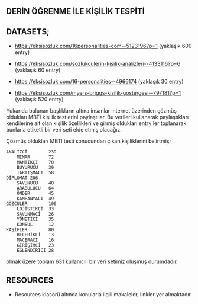 ## DERİN ÖĞRENME İLE KİŞİLİK TESPİTİ


## DATASETS;
- https://eksisozluk.com/16personalities-com--5123196?p=1 (yaklaşık 600 entry) 

- https://eksisozluk.com/sozlukculerin-kisilik-analizleri--4133116?p=6  (yaklaşık 60 entry)

- https://eksisozluk.com/16-personalities--4966174  (yaklaşık 30 entry)

- https://eksisozluk.com/myers-briggs-kisilik-gostergesi--797181?p=1  (yaklaşık 520 entry)

Yukarıda bulunan başlıkların altına insanlar internet üzerinden çözmüş oldukları MBTI kişilik testlerini paylaştılar. 
Bu verileri kullanarak paylaştıkları kendilerine ait olan kişilik özellikleri ve girmiş oldukları entry'ler toplanarak bunlarla etiketli bir veri seti elde etmiş olacağız.

Çözmüş oldukları MBTI testi sonucundan çıkan kişiliklerini belirtmiş;

    ANALİZCİ        239
        MİMAR       72        
        MANTIKÇI    70         
        BUYURUCU    39         
        TARTIŞMACI  58         
    DİPLOMAT 206    
        SAVUNUCU    48         
        ARABULUCU   64         
        ÖNDER       45         
        KAMPANYACI  49         
    GÖZCÜLER        106
        LOJİSTİKÇİ  33         
        SAVUNMACI   26         
        YÖNETİCİ    35         
        KONSÜL      12         
    KAŞİFLER        80
        BECERİKLİ   13         
        MACERACI    16         
        GİRİŞİMCİ   23         
        EĞLENDİRİCİ 28         

olmak üzere toplam 631 kullanıcılı bir veri setimiz oluşmuş durumdadır.

## RESOURCES

- Resources klasörü altında konularla ilgili makaleler, linkler yer almaktadır.
